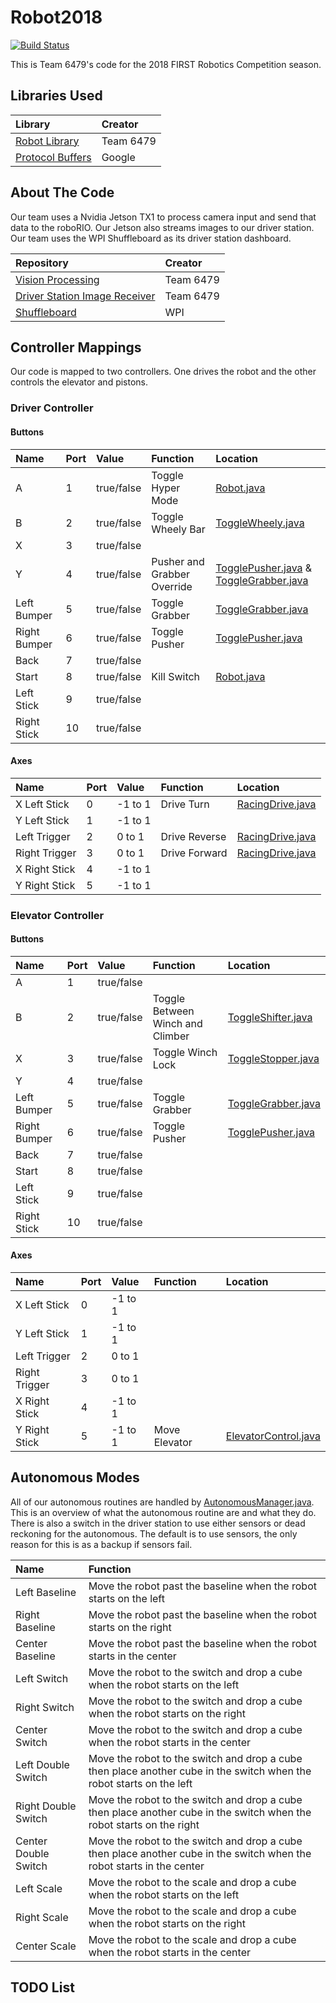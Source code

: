 # Robot2018

[![Build Status](https://travis-ci.org/Team6479/Robot2018.svg?branch=master)](https://travis-ci.org/Team6479/Robot2018)

This is Team 6479's code for the 2018 FIRST Robotics Competition season.


## Libraries Used
| Library               | Creator   |
|:--------------------- |:--------- |
| [Robot Library][1]    | Team 6479 |
| [Protocol Buffers][5] | Google    |


## About The Code
Our team uses a Nvidia Jetson TX1 to process camera input and send that data to the roboRIO. Our Jetson also streams images to our driver station. Our team uses the WPI Shuffleboard as its driver station dashboard.

| Repository                         | Creator   |
|:---------------------------------- |:--------- |
| [Vision Processing][2]             | Team 6479 |
| [Driver Station Image Receiver][3] | Team 6479 |
| [Shuffleboard][4]                  | WPI       |


## Controller Mappings
Our code is mapped to two controllers. One drives the robot and the other controls the elevator and pistons.

### Driver Controller

#### Buttons
| Name         | Port | Value      | Function                    | Location                                         |
|:------------ |:---- |:---------- |:--------------------------- |:------------------------------------------------ |
| A            | 1    | true/false | Toggle Hyper Mode           | [Robot.java][13]                                 |
| B            | 2    | true/false | Toggle Wheely Bar           | [ToggleWheely.java][14]                          |
| X            | 3    | true/false |                             |                                                  |
| Y            | 4    | true/false | Pusher and Grabber Override | [TogglePusher.java][7] & [ToggleGrabber.java][8] |
| Left Bumper  | 5    | true/false | Toggle Grabber              | [ToggleGrabber.java][8]                          |
| Right Bumper | 6    | true/false | Toggle Pusher               | [TogglePusher.java][7]                           |
| Back         | 7    | true/false |                             |                                                  |
| Start        | 8    | true/false | Kill Switch                 | [Robot.java][13]                                 |
| Left Stick   | 9    | true/false |                             |                                                  |
| Right Stick  | 10   | true/false |                             |                                                  |

#### Axes
| Name          | Port | Value   | Function      | Location                   |
|:------------- |:---- |:------- |:------------- |:-------------------------- |
| X Left Stick  | 0    | -1 to 1 | Drive Turn    | [RacingDrive.java][6]      |
| Y Left Stick  | 1    | -1 to 1 |               |                            |
| Left Trigger  | 2    | 0 to 1  | Drive Reverse | [RacingDrive.java][6]      |
| Right Trigger | 3    | 0 to 1  | Drive Forward | [RacingDrive.java][6]      |
| X Right Stick | 4    | -1 to 1 |               |                            |
| Y Right Stick | 5    | -1 to 1 |               |                            |


### Elevator Controller

#### Buttons
| Name         | Port | Value      | Function                         | Location                 |
|:------------ |:---- |:---------- |:-------------------------------- |:------------------------ |
| A            | 1    | true/false |                                  |                          |
| B            | 2    | true/false | Toggle Between Winch and Climber | [ToggleShifter.java][11] |
| X            | 3    | true/false | Toggle Winch Lock                | [ToggleStopper.java][12] |
| Y            | 4    | true/false |                                  |                          |
| Left Bumper  | 5    | true/false | Toggle Grabber                   | [ToggleGrabber.java][8]  |
| Right Bumper | 6    | true/false | Toggle Pusher                    | [TogglePusher.java][7]   |
| Back         | 7    | true/false |                                  |                          |
| Start        | 8    | true/false |                                  |                          |
| Left Stick   | 9    | true/false |                                  |                          |
| Right Stick  | 10   | true/false |                                  |                          |

#### Axes
| Name          | Port | Value   | Function      | Location                   |
|:------------- |:---- |:------- |:------------- |:-------------------------- |
| X Left Stick  | 0    | -1 to 1 |               |                            |
| Y Left Stick  | 1    | -1 to 1 |               |                            |
| Left Trigger  | 2    | 0 to 1  |               |                            |
| Right Trigger | 3    | 0 to 1  |               |                            |
| X Right Stick | 4    | -1 to 1 |               |                            |
| Y Right Stick | 5    | -1 to 1 | Move Elevator | [ElevatorControl.java][10] |


## Autonomous Modes
All of our autonomous routines are handled by [AutonomousManager.java][9]. This is an overview of what the autonomous routine are and what they do. There is also a switch in the driver station to use either sensors or dead reckoning for the autonomous. The default is to use sensors, the only reason for this is as a backup if sensors fail.

| Name                   | Function                                                                                                                |
|:---------------------- |:----------------------------------------------------------------------------------------------------------------------- |
| Left Baseline          | Move the robot past the baseline when the robot starts on the left                                                      |
| Right Baseline         | Move the robot past the baseline when the robot starts on the right                                                     |
| Center Baseline        | Move the robot past the baseline when the robot starts in the center                                                    |
| Left Switch            | Move the robot to the switch and drop a cube when the robot starts on the left                                          |
| Right Switch           | Move the robot to the switch and drop a cube when the robot starts on the right                                         |
| Center Switch          | Move the robot to the switch and drop a cube when the robot starts in the center                                        |
| Left Double Switch     | Move the robot to the switch and drop a cube then place another cube in the switch when the robot starts on the left    |
| Right Double Switch    | Move the robot to the switch and drop a cube then place another cube in the switch when the robot starts on the right   |
| Center Double Switch   | Move the robot to the switch and drop a cube then place another cube in the switch when the robot starts in the center  |
| Left Scale             | Move the robot to the scale and drop a cube when the robot starts on the left                                           |
| Right Scale            | Move the robot to the scale and drop a cube when the robot starts on the right                                          |
| Center Scale           | Move the robot to the scale and drop a cube when the robot starts in the center                                         |


## TODO List




[1]: https://github.com/Team6479/RobotLibrary
[2]: https://github.com/Team6479/Vision2018
[3]: https://github.com/Team6479/JetsonStream
[4]: https://github.com/wpilibsuite/shuffleboard
[5]: https://developers.google.com/protocol-buffers/
[6]: ./src/main/java/org/usfirst/frc/team6479/robot/commands/teleop/RacingDrive.java
[7]: ./src/main/java/org/usfirst/frc/team6479/robot/commands/teleop/TogglePusher.java
[8]: ./src/main/java/org/usfirst/frc/team6479/robot/commands/teleop/ToggleGrabber.java
[9]: ./src/main/java/org/usfirst/frc/team6479/robot/autonomous/manager/AutonomousManager.java
[10]: ./src/main/java/org/usfirst/frc/team6479/robot/commands/teleop/ElevatorControl.java
[11]: ./src/main/java/org/usfirst/frc/team6479/robot/commands/teleop/ToggleShifter.java
[12]: ./src/main/java/org/usfirst/frc/team6479/robot/commands/teleop/ToggleStopper.java
[13]: ./src/main/java/org/usfirst/frc/team6479/robot/Robot.java
[14]: ./src/main/java/org/usfirst/frc/team6479/robot/commands/teleop/ToggleWheely.java
